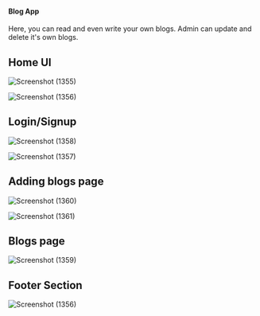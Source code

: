 #### Blog App 

Here, you can read and even write your own blogs. 
Admin can update and delete it's own blogs.



## Home UI
![Screenshot (1355)](https://github.com/haryanavi-coder/blog-backend-mern3x/assets/130357830/59d90fe2-dc16-4477-8b82-d49439f0e473)


![Screenshot (1356)](https://github.com/haryanavi-coder/blog-backend-mern3x/assets/130357830/1af2ba79-c3f9-4de0-82aa-2797b0d7ee1a)




## Login/Signup
![Screenshot (1358)](https://github.com/haryanavi-coder/blog-backend-mern3x/assets/130357830/5872b2ca-bd93-43fe-98ec-b51bd4359f55)


![Screenshot (1357)](https://github.com/haryanavi-coder/blog-backend-mern3x/assets/130357830/42d326d4-85a9-4551-8ae1-ef7af308a5dd)



## Adding blogs page
![Screenshot (1360)](https://github.com/haryanavi-coder/blog-backend-mern3x/assets/130357830/d35d61b8-f3f2-45cd-8eb9-0765eb3ed16b)

![Screenshot (1361)](https://github.com/haryanavi-coder/blog-backend-mern3x/assets/130357830/d4b763d5-e863-45fb-8d49-c0443aec6a48)




## Blogs page
![Screenshot (1359)](https://github.com/haryanavi-coder/blog-backend-mern3x/assets/130357830/dd098fa8-a7a1-4ffe-9ba0-3af84689bd77)



## Footer Section

![Screenshot (1356)](https://github.com/haryanavi-coder/blog-backend-mern3x/assets/130357830/a123b6a1-48c6-4021-a0eb-f29a45ede4e7)
